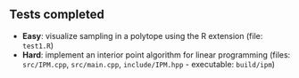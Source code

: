 ## Tests completed
- **Easy**: visualize sampling in a polytope using the R extension (file: `test1.R`)
- **Hard**: implement an interior point algorithm for linear programming (files: `src/IPM.cpp`, `src/main.cpp`, `include/IPM.hpp` - executable: `build/ipm`)

